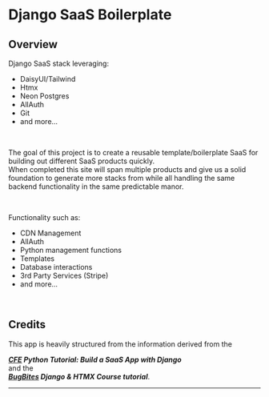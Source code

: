 # Django SaaS Boilerplate

## Overview

Django SaaS stack leveraging:  

- DaisyUI/Tailwind  
- Htmx  
- Neon Postgres  
- AllAuth  
- Git  
- and more...

&nbsp;  

The goal of this project is to create a reusable template/boilerplate SaaS for building out different SaaS products quickly.  
When completed this site will span multiple products and give us a solid foundation to generate more stacks from while all handling the same backend functionality in the same predictable manor.

&nbsp;  

Functionality such as:  

- CDN Management
- AllAuth  
- Python management functions
- Templates
- Database interactions
- 3rd Party Services (Stripe)
- and more...

&nbsp;  

## Credits

This app is heavily structured from the information derived from the  

***[CFE](https://youtu.be/WbNNESIxJnY?feature=shared) Python Tutorial: Build a SaaS App with Django***  
and the  
***[BugBites](https://www.youtube.com/playlist?list=PL-2EBeDYMIbSBjHGYJYl1WLUT-tbCLHOb) Django & HTMX Course tutorial***.

***

&nbsp;  
